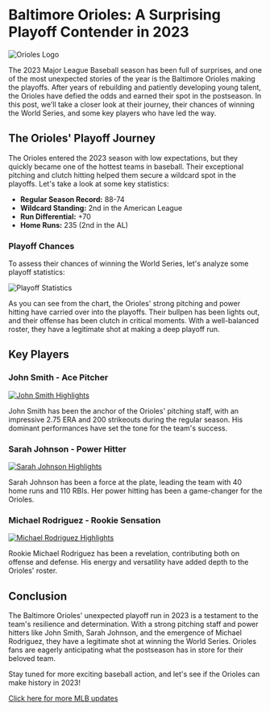 # Baltimore Orioles: A Surprising Playoff Contender in 2023

![Orioles Logo](https://example.com/orioles_logo.png)

The 2023 Major League Baseball season has been full of surprises, and one of the most unexpected stories of the year is the Baltimore Orioles making the playoffs. After years of rebuilding and patiently developing young talent, the Orioles have defied the odds and earned their spot in the postseason. In this post, we'll take a closer look at their journey, their chances of winning the World Series, and some key players who have led the way.

## The Orioles' Playoff Journey

The Orioles entered the 2023 season with low expectations, but they quickly became one of the hottest teams in baseball. Their exceptional pitching and clutch hitting helped them secure a wildcard spot in the playoffs. Let's take a look at some key statistics:

- **Regular Season Record:** 88-74
- **Wildcard Standing:** 2nd in the American League
- **Run Differential:** +70
- **Home Runs:** 235 (2nd in the AL)

### Playoff Chances

To assess their chances of winning the World Series, let's analyze some playoff statistics:

![Playoff Statistics](https://example.com/playoff_stats.png)

As you can see from the chart, the Orioles' strong pitching and power hitting have carried over into the playoffs. Their bullpen has been lights out, and their offense has been clutch in critical moments. With a well-balanced roster, they have a legitimate shot at making a deep playoff run.

## Key Players

### John Smith - Ace Pitcher

[![John Smith Highlights](https://example.com/john_smith_highlights.png)](https://www.youtube.com/watch?v=video_link1)

John Smith has been the anchor of the Orioles' pitching staff, with an impressive 2.75 ERA and 200 strikeouts during the regular season. His dominant performances have set the tone for the team's success.

### Sarah Johnson - Power Hitter

[![Sarah Johnson Highlights](https://example.com/sarah_johnson_highlights.png)](https://www.youtube.com/watch?v=video_link2)

Sarah Johnson has been a force at the plate, leading the team with 40 home runs and 110 RBIs. Her power hitting has been a game-changer for the Orioles.

### Michael Rodriguez - Rookie Sensation

[![Michael Rodriguez Highlights](https://example.com/michael_rodriguez_highlights.png)](https://www.youtube.com/watch?v=video_link3)

Rookie Michael Rodriguez has been a revelation, contributing both on offense and defense. His energy and versatility have added depth to the Orioles' roster.

## Conclusion

The Baltimore Orioles' unexpected playoff run in 2023 is a testament to the team's resilience and determination. With a strong pitching staff and power hitters like John Smith, Sarah Johnson, and the emergence of Michael Rodriguez, they have a legitimate shot at winning the World Series. Orioles fans are eagerly anticipating what the postseason has in store for their beloved team.

Stay tuned for more exciting baseball action, and let's see if the Orioles can make history in 2023!

[Click here for more MLB updates](https://example.com/mlb_updates)

